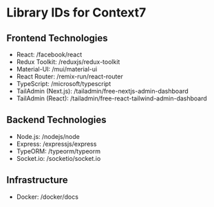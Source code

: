 # Library IDs for Context7

## Frontend Technologies
- React: /facebook/react
- Redux Toolkit: /reduxjs/redux-toolkit
- Material-UI: /mui/material-ui
- React Router: /remix-run/react-router
- TypeScript: /microsoft/typescript
- TailAdmin (Next.js): /tailadmin/free-nextjs-admin-dashboard
- TailAdmin (React): /tailadmin/free-react-tailwind-admin-dashboard

## Backend Technologies
- Node.js: /nodejs/node
- Express: /expressjs/express
- TypeORM: /typeorm/typeorm
- Socket.io: /socketio/socket.io

## Infrastructure
- Docker: /docker/docs
